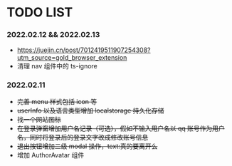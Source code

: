 # TODO LIST

### 2022.02.12 && 2022.02.13

- https://juejin.cn/post/7012419511907254308?utm_source=gold_browser_extension
- 清理 nav 组件中的 ts-ignore

### 2022.02.11

- ~~完善 menu 样式包括 icon 等~~
- ~~userInfo 以及语言类型增加 localstorage 持久化存储~~
- ~~找一个网站图标~~
- ~~在登录弹窗增加用户名记录（可选），假如不输入用户名以 qq 账号作为用户名，同时将登录后的登录文字改成修改账号信息~~
- ~~退出按钮增加二级 modal 操作，text:真的要离开么~~
- 增加 AuthorAvatar 组件
